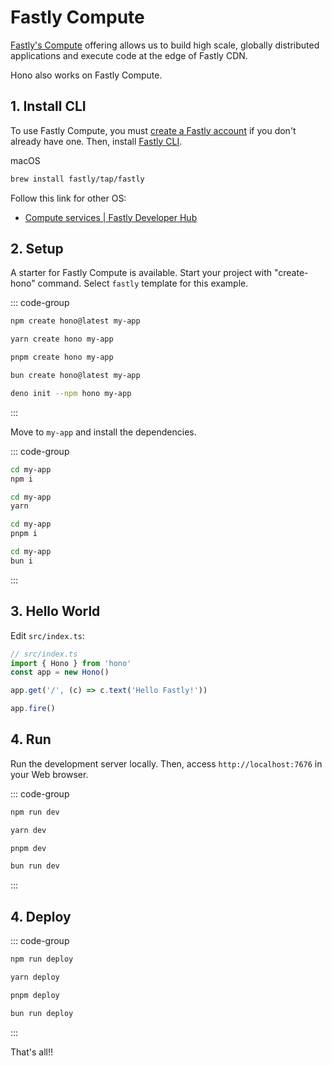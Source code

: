# Fastly Compute

[Fastly's Compute](https://www.fastly.com/products/edge-compute) offering allows us to build high scale, globally distributed applications and execute code at the edge of Fastly CDN.

Hono also works on Fastly Compute.

## 1. Install CLI

To use Fastly Compute, you must [create a Fastly account](https://www.fastly.com/signup/) if you don't already have one.
Then, install [Fastly CLI](https://github.com/fastly/cli).

macOS

```sh
brew install fastly/tap/fastly
```

Follow this link for other OS:

- [Compute services | Fastly Developer Hub](https://developer.fastly.com/learning/compute/#download-and-install-the-fastly-cli)

## 2. Setup

A starter for Fastly Compute is available.
Start your project with "create-hono" command.
Select `fastly` template for this example.

::: code-group

```sh [npm]
npm create hono@latest my-app
```

```sh [yarn]
yarn create hono my-app
```

```sh [pnpm]
pnpm create hono my-app
```

```sh [bun]
bun create hono@latest my-app
```

```sh [deno]
deno init --npm hono my-app
```

:::

Move to `my-app` and install the dependencies.

::: code-group

```sh [npm]
cd my-app
npm i
```

```sh [yarn]
cd my-app
yarn
```

```sh [pnpm]
cd my-app
pnpm i
```

```sh [bun]
cd my-app
bun i
```

:::

## 3. Hello World

Edit `src/index.ts`:

```ts
// src/index.ts
import { Hono } from 'hono'
const app = new Hono()

app.get('/', (c) => c.text('Hello Fastly!'))

app.fire()
```

## 4. Run

Run the development server locally. Then, access `http://localhost:7676` in your Web browser.

::: code-group

```sh [npm]
npm run dev
```

```sh [yarn]
yarn dev
```

```sh [pnpm]
pnpm dev
```

```sh [bun]
bun run dev
```

:::

## 4. Deploy

::: code-group

```sh [npm]
npm run deploy
```

```sh [yarn]
yarn deploy
```

```sh [pnpm]
pnpm deploy
```

```sh [bun]
bun run deploy
```

:::

That's all!!
